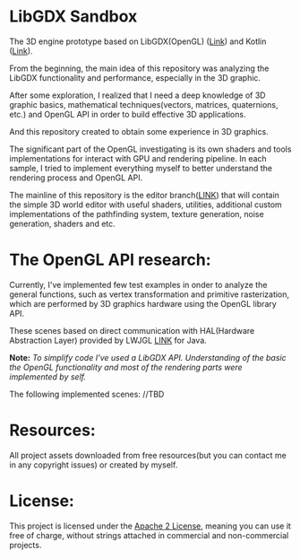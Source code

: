 # LibGDX Sandbox

The 3D engine prototype based on LibGDX(OpenGL) ([Link](https://https://libgdx.badlogicgames.com)) and Kotlin ([Link](https://https://kotlinlang.org)).

From the beginning, the main idea of this repository was analyzing the LibGDX functionality and performance, especially in the 3D graphic. 

After some exploration, I realized that I need a deep knowledge of 3D graphic basics, mathematical techniques(vectors, matrices, quaternions, etc.) and OpenGL API in order to build effective 3D applications. 

And this repository created to obtain some experience in 3D graphics.

The significant part of the OpenGL investigating is its own shaders and tools implementations for interact with GPU and rendering pipeline.
In each sample, I tried to implement everything myself to better understand the rendering process and OpenGL API.

The mainline of this repository is the editor branch([LINK](https://github.com/Dmytro-Pashko/GdxSandbox/tree/feature/editor)) that will contain the simple 3D world editor with useful shaders, utilities, additional custom implementations of the pathfinding system, texture generation, noise generation, shaders and etc.

# The OpenGL API research:
Currently, I've implemented few test examples in onder to analyze the general functions, such as vertex transformation and primitive rasterization,
which are performed by 3D graphics hardware using the OpenGL library API.

These scenes based on direct communication with HAL(Hardware Abstraction Layer) provided by LWJGL [LINK](https://www.lwjgl.org/) for Java.

**Note:**
*To simplify code I've used a LibGDX API. Understanding of the basic the OpenGL functionality and most of the rendering parts were implemented by self.*

The following implemented scenes:
//TBD

# Resources:
All project assets downloaded from free resources(but you can contact me in any copyright issues) or created by myself.

# License:
This project is licensed under the [Apache 2 License](http://www.apache.org/licenses/LICENSE-2.0.html), meaning you can use it free of charge, without strings attached in commercial and non-commercial projects.
